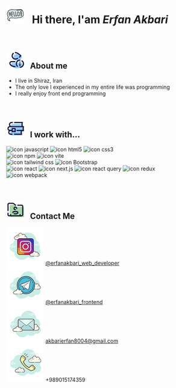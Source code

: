 # <img src='https://github.com/Erfan-Akbari/Erfan-Akbari/blob/main/icons8-hi-48.png?raw=true' /> &nbsp; Hi there, I'am ***Erfan Akbari***
  
<br />

##  <img src='https://github.com/Erfan-Akbari/Erfan-Akbari/blob/main/icons8-about-me-48.png?raw=true' /> &nbsp; About me
- I live in Shiraz, Iran
- The only love I experienced in my entire life was programming
- I really enjoy front end programming

<br />

##  <img src='https://github.com/Erfan-Akbari/Erfan-Akbari/blob/main/icons8-library-48.png?raw=true' /> &nbsp; I work with...
![icon javascript](https://img.shields.io/badge/JavaScript-323330?style=for-the-badge&logo=javascript&logoColor=F7DF1E)
![icon html5](https://img.shields.io/badge/HTML5-E34F26?style=for-the-badge&logo=html5&logoColor=white)
![icon css3](https://img.shields.io/badge/CSS3-1572B6?style=for-the-badge&logo=css3&logoColor=white)
<br />
![icon npm](https://img.shields.io/badge/npm-CB3837?style=for-the-badge&logo=npm&logoColor=white)
![icon vite](https://img.shields.io/badge/Vite-B73BFE?style=for-the-badge&logo=vite&logoColor=FFD62E)
<br />
![icon tailwind css](https://img.shields.io/badge/Tailwind_CSS-38B2AC?style=for-the-badge&logo=tailwind-css&logoColor=white)
![icon Bootstrap](https://img.shields.io/badge/Bootstrap-563D7C?style=for-the-badge&logo=bootstrap&logoColor=white)
<br />
![icon react](https://img.shields.io/badge/React-20232A?style=for-the-badge&logo=react&logoColor=61DAFB)
![icon next.js](https://img.shields.io/badge/next%20js-000000?style=for-the-badge&logo=nextdotjs&logoColor=white)
![icon react query](https://img.shields.io/badge/React_Query-FF4154?style=for-the-badge&logo=React_Query&logoColor=white)
![icon redux](https://img.shields.io/badge/Redux-593D88?style=for-the-badge&logo=redux&logoColor=white)
![icon webpack](https://img.shields.io/badge/Webpack-8DD6F9?style=for-the-badge&logo=Webpack&logoColor=white)
  
<br />

##  <img src='https://github.com/Erfan-Akbari/Erfan-Akbari/blob/main/icons8-contact-details-48.png?raw=true' /> &nbsp; Contact Me
<img src='https://github.com/Erfan-Akbari/Erfan-Akbari/blob/main/icons8-instagram-100.png?raw=true' /> [@erfanakbari_web_developer](https://instagram.com/erfanakbari_web_developer)
<br />
<img src='https://github.com/Erfan-Akbari/Erfan-Akbari/blob/main/icons8-telegram-100.png?raw=true' /> [@erfanakbari_frontend](https://t.me/erfanakbari_frontend)
<br />
<img src='https://github.com/Erfan-Akbari/Erfan-Akbari/blob/main/icons8-email-100.png?raw=true'/> akbarierfan8004@gmail.com
<br />
<img src='https://github.com/Erfan-Akbari/Erfan-Akbari/blob/main/icons8-phone-100.png?raw=true' /> +989015174359


